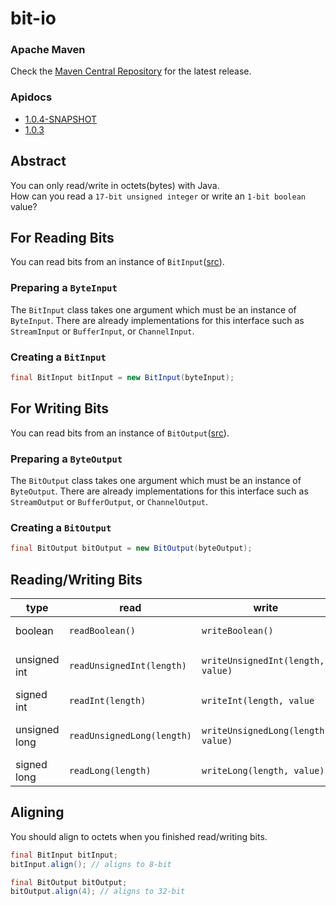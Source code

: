 bit-io
======

### Apache Maven
Check the [Maven Central Repository](http://search.maven.org/#search%7Cgav%7C1%7Cg%3A%22com.github.jinahya%22%20AND%20a%3A%22bit-io%22) for the latest release.
### Apidocs
* [1.0.4-SNAPSHOT](http://jinahya.github.io/bit-io/site/1.0.4-SNAPSHOT/apidocs/index.html)
* [1.0.3](http://jinahya.github.io/bit-io/site/1.0.3/apidocs/index.html)

## Abstract
You can only read/write in octets(bytes) with Java.<br/>
How can you read a `17-bit unsigned integer` or write an `1-bit boolean` value?

## For Reading Bits
You can read bits from an instance of `BitInput`([src](src/main/java/com/github/jinahya/io/BitInput.java)).

### Preparing a `ByteInput`
The `BitInput` class takes one argument which must be an instance of `ByteInput`.
There are already implementations for this interface such as `StreamInput` or `BufferInput`, or `ChannelInput`.

### Creating a `BitInput`
```java
final BitInput bitInput = new BitInput(byteInput);
```

## For Writing Bits
You can read bits from an instance of `BitOutput`([src](src/main/java/com/github/jinahya/io/BitOutput.java)).

### Preparing a `ByteOutput`
The `BitOutput` class takes one argument which must be an instance of `ByteOutput`.
There are already implementations for this interface such as `StreamOutput` or `BufferOutput`, or `ChannelOutput`.

### Creating a `BitOutput`
```java
final BitOutput bitOutput = new BitOutput(byteOutput);
```

## Reading/Writing Bits

| type          | read                       | write                              | notes               |
| ------------- | -------------------------- | ---------------------------------- | ------------------- |
| boolean       | `readBoolean()`            | `writeBoolean()`                   | consumes only 1 bit |
| unsigned int  | `readUnsignedInt(length)`  | `writeUnsignedInt(length, value)`  | 1 <= length < 32    |
| signed int    | `readInt(length)`          | `writeInt(length, value`           | 1 < length <= 32    |
| unsigned long | `readUnsignedLong(length)` | `writeUnsignedLong(length, value)` | 1 <= length < 64    |
| signed long   | `readLong(length)`         | `writeLong(length, value)`         | 1 < length <= 64    |

## Aligning
You should align to octets when you finished read/writing bits.
```java
final BitInput bitInput;
bitInput.align(); // aligns to 8-bit

final BitOutput bitOutput;
bitOutput.align(4); // aligns to 32-bit
```
